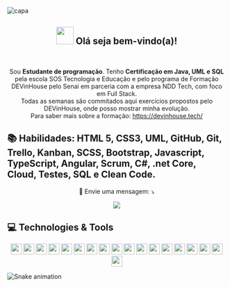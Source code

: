 ![capa](https://user-images.githubusercontent.com/79873793/119242093-a884d000-bb31-11eb-84ce-37359f011794.png)
<span align="center">

<h2 align="center"><img src="https://i.imgur.com/0hdZ65D.gif" width="40px"> Olá seja bem-vindo(a)!</h2>

</span>

<div align="center">
</div>

<br>
<p align="center">
  Sou <strong>Estudante de programação</strong>. Tenho <strong>Certificação em Java, UML e SQL</strong> pela escola SOS Tecnologia e Educação e pelo programa de Formação DEVinHouse pelo Senai em parceria com a empresa NDD Tech, com foco em Full Stack.<br/>
  Todas as semanas são commitados aqui exercícios propostos pelo DEVinHouse, onde posso mostrar minha evolução.<br>
  Para saber mais sobre a formação: <a href="https://devinhouse.tech/">https://devinhouse.tech/</a><br>
 </p>

 
  ## 📚 Habilidades: <strong>HTML 5, CSS3, UML, GitHub, Git, Trello, Kanban, SCSS, Bootstrap, Javascript, TypeScript, Angular, Scrum, C#, .net Core, Cloud, Testes, SQL e Clean Code.</strong>
  

<p align="center">
  💌 Envie uma mensagem: ⤵️
</p>

<p align="center">  
  
  <a href="https://www.linkedin.com/in/camilacassimiro" alt="Linkedin">
  <img src="https://img.shields.io/badge/-Linkedin-0e76a8?style=flat-square&logo=Linkedin&logoColor=white&link=https://www.linkedin.com/in/camila-cassimiro-5b851289/"/></a>
</p>  

## 💻 Technologies & Tools

<p align="center">
  
<img src="https://img.shields.io/badge/-JAVA-CB3837?style=flat-square&logo=java&logoColor=white" height="25"/>
<img src="https://img.shields.io/badge/-javascript-%23F7DF1E?style=flat-square&logo=javascript&logoColor=black" height="25"/>
<img src="https://img.shields.io/badge/-HTML5-E34F26?style=flat-square&logo=html5&logoColor=white" height="25"/>
<img src="https://img.shields.io/badge/-CSS3-1572B6?style=flat-square&logo=css3" height="25"/>
<img src="https://img.shields.io/badge/-MySQL-4479A1?style=flat-square&logo=mysql&logoColor=white" height="25"/>
<img src="https://img.shields.io/badge/-Git-black?style=flat-square&logo=git" height="25"/>
<img src="https://img.shields.io/badge/-GitHub-181717?style=flat-square&logo=github" height="25"/>
<img src="https://img.shields.io/badge/-Eclipse-2C2255?style=flat-square&logo=eclipse&logoColor=white" height="25"/>
<img src="https://img.shields.io/badge/-VSCode-007ACC?style=flat-square&logo=visual-studio-code&logoColor=white" height="25"/>
<img src="https://img.shields.io/badge/Bootstrap-563D7C?style=for-the-badge&logo=bootstrap&logoColor=white" height="25"/>
<img src="https://img.shields.io/badge/.NET-512BD4?style=for-the-badge&logo=dotnet&logoColor=white" height="25"/>
<img src="https://img.shields.io/badge/Angular-DD0031?style=for-the-badge&logo=angular&logoColor=white" height="25"/>
<img src="https://img.shields.io/badge/Cypress-17202C?style=for-the-badge&logo=cypress&logoColor=white" height="25"/>
<img src="https://img.shields.io/badge/Insomnia-5849be?style=for-the-badge&logo=Insomnia&logoColor=white" height="25"/>
<img src="https://img.shields.io/badge/Jasmine-8A4182?style=for-the-badge&logo=Jasmine&logoColor=white" height="25"/>
<img src="https://img.shields.io/badge/C%23-239120?style=for-the-badge&logo=c-sharp&logoColor=white" height="25"/>
<img src="https://img.shields.io/badge/TypeScript-007ACC?style=for-the-badge&logo=typescript&logoColor=white" height="25"/>
<img src="https://img.shields.io/badge/Trello-0052CC?style=for-the-badge&logo=trello&logoColor=white" height="25">
  
 
![Snake animation](https://github.com/camilacassimiro90/camilacassimiro90/blob/output/github-contribution-grid-snake.svg)

